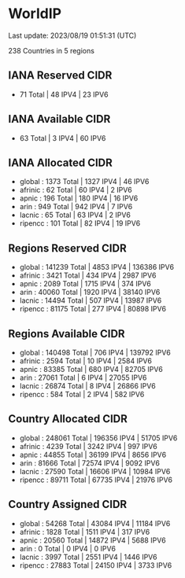 # WorldIP

Last update: 2023/08/19 01:51:31 (UTC)

238 Countries in 5 regions

## IANA Reserved CIDR

- 71 Total | 48 IPV4 | 23 IPV6

## IANA Available CIDR

- 63 Total | 3 IPV4 | 60 IPV6

## IANA Allocated CIDR

- global : 1373 Total | 1327 IPV4 | 46 IPV6
- afrinic : 62 Total | 60 IPV4 | 2 IPV6
- apnic : 196 Total | 180 IPV4 | 16 IPV6
- arin : 949 Total | 942 IPV4 | 7 IPV6
- lacnic : 65 Total | 63 IPV4 | 2 IPV6
- ripencc : 101 Total | 82 IPV4 | 19 IPV6

## Regions Reserved CIDR

- global : 141239 Total | 4853 IPV4 | 136386 IPV6
- afrinic : 3421 Total | 434 IPV4 | 2987 IPV6
- apnic : 2089 Total | 1715 IPV4 | 374 IPV6
- arin : 40060 Total | 1920 IPV4 | 38140 IPV6
- lacnic : 14494 Total | 507 IPV4 | 13987 IPV6
- ripencc : 81175 Total | 277 IPV4 | 80898 IPV6

## Regions Available CIDR

- global : 140498 Total | 706 IPV4 | 139792 IPV6
- afrinic : 2594 Total | 10 IPV4 | 2584 IPV6
- apnic : 83385 Total | 680 IPV4 | 82705 IPV6
- arin : 27061 Total | 6 IPV4 | 27055 IPV6
- lacnic : 26874 Total | 8 IPV4 | 26866 IPV6
- ripencc : 584 Total | 2 IPV4 | 582 IPV6

## Country Allocated CIDR

- global : 248061 Total | 196356 IPV4 | 51705 IPV6
- afrinic : 4239 Total | 3242 IPV4 | 997 IPV6
- apnic : 44855 Total | 36199 IPV4 | 8656 IPV6
- arin : 81666 Total | 72574 IPV4 | 9092 IPV6
- lacnic : 27590 Total | 16606 IPV4 | 10984 IPV6
- ripencc : 89711 Total | 67735 IPV4 | 21976 IPV6

## Country Assigned CIDR

- global : 54268 Total | 43084 IPV4 | 11184 IPV6
- afrinic : 1828 Total | 1511 IPV4 | 317 IPV6
- apnic : 20560 Total | 14872 IPV4 | 5688 IPV6
- arin : 0 Total | 0 IPV4 | 0 IPV6
- lacnic : 3997 Total | 2551 IPV4 | 1446 IPV6
- ripencc : 27883 Total | 24150 IPV4 | 3733 IPV6
